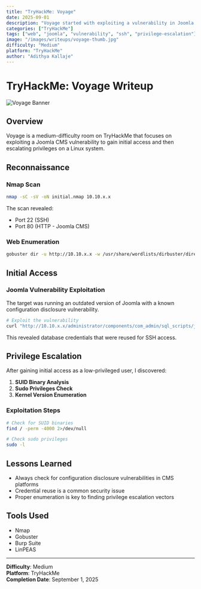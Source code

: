 ```yaml
---
title: "TryHackMe: Voyage"
date: 2025-09-01
description: "Voyage started with exploiting a vulnerability in Joomla CMS to leak its configuration and obtain a set of credentials for SSH access."
categories: ["TryHackMe"]
tags: ["web", "joomla", "vulnerability", "ssh", "privilege-escalation"]
image: "/images/writeups/voyage-thumb.jpg"
difficulty: "Medium"
platform: "TryHackMe"
author: "Adithya Kallaje"
---
```


# TryHackMe: Voyage Writeup

![Voyage Banner](/images/writeups/voyage-banner.jpg)

## Overview

Voyage is a medium-difficulty room on TryHackMe that focuses on exploiting a Joomla CMS vulnerability to gain initial access and then escalating privileges on a Linux system.

## Reconnaissance

### Nmap Scan
```bash
nmap -sC -sV -oN initial.nmap 10.10.x.x
```

The scan revealed:
- Port 22 (SSH)
- Port 80 (HTTP - Joomla CMS)

### Web Enumeration
```bash
gobuster dir -u http://10.10.x.x -w /usr/share/wordlists/dirbuster/directory-list-2.3-medium.txt
```

## Initial Access

### Joomla Vulnerability Exploitation

The target was running an outdated version of Joomla with a known configuration disclosure vulnerability.

```bash
# Exploit the vulnerability
curl "http://10.10.x.x/administrator/components/com_admin/sql_scripts/joomla.sql"
```

This revealed database credentials that were reused for SSH access.

## Privilege Escalation

After gaining initial access as a low-privileged user, I discovered:

1. **SUID Binary Analysis**
2. **Sudo Privileges Check**
3. **Kernel Version Enumeration**

### Exploitation Steps

```bash
# Check for SUID binaries
find / -perm -4000 2>/dev/null

# Check sudo privileges
sudo -l
```

## Lessons Learned

- Always check for configuration disclosure vulnerabilities in CMS platforms
- Credential reuse is a common security issue
- Proper enumeration is key to finding privilege escalation vectors

## Tools Used

- Nmap
- Gobuster
- Burp Suite
- LinPEAS

---

**Difficulty**: Medium  
**Platform**: TryHackMe  
**Completion Date**: September 1, 2025
